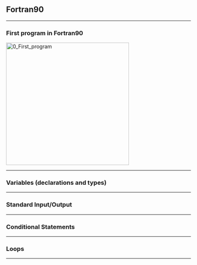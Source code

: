 ## Fortran90

---

### First program in Fortran90

<img width="335" alt="0_First_program" src="https://github.com/lakshyaBamne/ProgrammingLanguages/assets/84097713/c51d6763-9299-4f17-9240-9b29761e8fdc">

---

### Variables (declarations and types)



---

### Standard Input/Output



---

### Conditional Statements



---

### Loops



---
